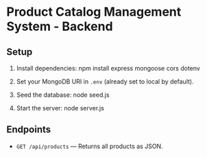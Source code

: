# Product Catalog Management System - Backend

## Setup

1. Install dependencies:
   npm install express mongoose cors dotenv

2. Set your MongoDB URI in `.env` (already set to local by default).

3. Seed the database:
   node seed.js

4. Start the server:
   node server.js

## Endpoints

- `GET /api/products` — Returns all products as JSON.
